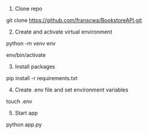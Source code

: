 1. Clone repo

git clone https://github.com/franscwa/BookstoreAPI.git

2. Create and activate virtual environment

python -m venv env 

env/bin/activate

3. Install packages

pip install -r requirements.txt

4. Create .env file and set environment variables

touch .env

5. Start app

python app.py
